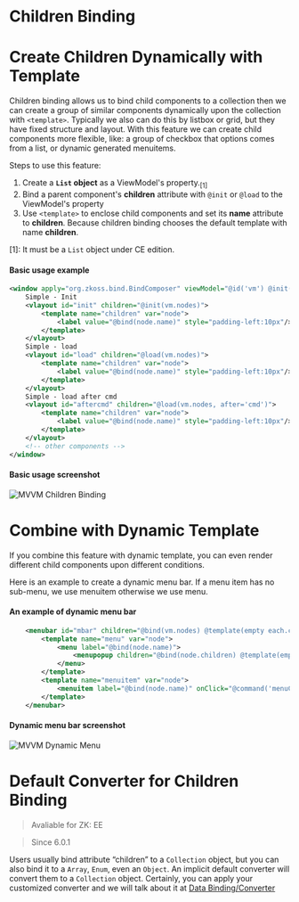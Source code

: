 # Children Binding

Create Children Dynamically with Template
=========================================
Children binding allows us to bind child components to a collection then we can create a group of similar components dynamically upon the collection with `<template>`. Typically we also can do this by listbox or grid, but they have fixed structure and layout. With this feature we can create child components more flexible, like: a group of checkbox that options comes from a list, or dynamic generated menuitems.

Steps to use this feature:
1.  Create a **` List ` object** as a ViewModel's property.<sub>[1]</sub>
2.  Bind a parent component's **children** attribute with ` @init ` or ` @load ` to the ViewModel's property
3.  Use ` <template> ` to enclose child components and set its **name** attribute to **children**. Because children binding chooses the default template with name **children**.

[1]: It must be a ` List ` object under CE edition.

#### Basic usage example
```xml
<window apply="org.zkoss.bind.BindComposer" viewModel="@id('vm') @init('foo.ChildrenSimpleVM')">
    Simple - Init
    <vlayout id="init" children="@init(vm.nodes)">
        <template name="children" var="node">
            <label value="@bind(node.name)" style="padding-left:10px"/>
        </template>
    </vlayout>
    Simple - load
    <vlayout id="load" children="@load(vm.nodes)">
        <template name="children" var="node">
            <label value="@bind(node.name)" style="padding-left:10px"/>
        </template>
    </vlayout>
    Simple - load after cmd
    <vlayout id="aftercmd" children="@load(vm.nodes, after='cmd')">
        <template name="children" var="node">
            <label value="@bind(node.name)" style="padding-left:10px"/>
        </template>
    </vlayout>
    <!-- other components -->
</window>
```

#### Basic usage screenshot
![MVVM Children Binding](http://books.zkoss.org/images/9/93/Mvvm-children-binding.png)

Combine with Dynamic Template
=============================
If you combine this feature with dynamic template, you can even render different child components upon different conditions.

Here is an example to create a dynamic menu bar. If a menu item has no sub-menu, we use menuitem otherwise we use menu.
#### An example of dynamic menu bar
```xml
    <menubar id="mbar" children="@bind(vm.nodes) @template(empty each.children?'menuitem':'menu')">
        <template name="menu" var="node">
            <menu label="@bind(node.name)">
                <menupopup children="@bind(node.children) @template(empty each.children?'menuitem':'menu')"/>
            </menu>
        </template>
        <template name="menuitem" var="node">
            <menuitem label="@bind(node.name)" onClick="@command('menuClicked',node=node)" />
        </template>
    </menubar>
```
#### Dynamic menu bar screenshot

![MVVM Dynamic Menu](http://books.zkoss.org/images/6/60/Mvvm-dynamic-menu.png)

Default Converter for Children Binding
======================================
> Avaliable for ZK: EE

> Since 6.0.1

Users usually bind attribute “children” to a `Collection` object, but you can also bind it to a ` Array `, ` Enum `, even an ` Object `. An implicit default converter will convert them to a ` Collection ` object. Certainly, you can apply your customized converter and we will talk about it at [Data Binding/Converter](/data_binding/converter.html)
